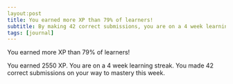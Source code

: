 ```yaml
---
layout:post
title: You earned more XP than 79% of learners!
subtitle: By making 42 correct submissions, you are on a 4 week learning streak.
tags: [journal]
---
```

You earned more XP than 79% of learners!

You earned 2550 XP.
You are on a 4 week learning streak.
You made 42 correct submissions on your way to mastery this week.

